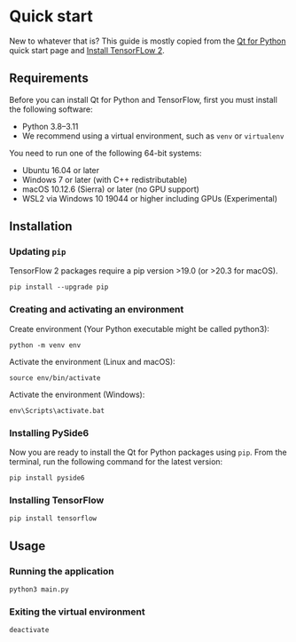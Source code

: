# Quick start

New to whatever that is? This guide is mostly copied from the [Qt for Python](https://doc.qt.io/qtforpython-6/quickstart.html) quick start page and [Install TensorFLow 2](https://www.tensorflow.org/install).

## Requirements

Before you can install Qt for Python and TensorFlow, first you must install the following software:

- Python 3.8–3.11
- We recommend using a virtual environment, such as `venv` or `virtualenv`

You need to run one of the following 64-bit systems:

- Ubuntu 16.04 or later
- Windows 7 or later (with C++ redistributable)
- macOS 10.12.6 (Sierra) or later (no GPU support)
- WSL2 via Windows 10 19044 or higher including GPUs (Experimental)

## Installation

### Updating `pip`

TensorFlow 2 packages require a pip version >19.0 (or >20.3 for macOS).

```
pip install --upgrade pip
```

### Creating and activating an environment

Create environment (Your Python executable might be called python3):
```
python -m venv env
```
Activate the environment (Linux and macOS):
```
source env/bin/activate
```
Activate the environment (Windows):
```
env\Scripts\activate.bat
```

### Installing PySide6

Now you are ready to install the Qt for Python packages using `pip`. From the terminal, run the following command for the latest version:
```
pip install pyside6
```

### Installing TensorFlow

```
pip install tensorflow
```

## Usage

### Running the application

```
python3 main.py
```

### Exiting the virtual environment

```
deactivate
```